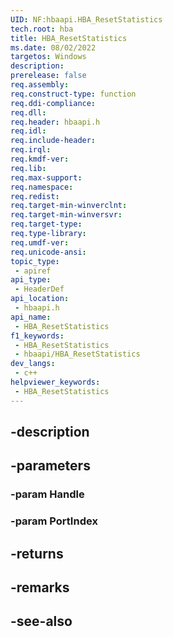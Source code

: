 ```yaml
---
UID: NF:hbaapi.HBA_ResetStatistics
tech.root: hba
title: HBA_ResetStatistics
ms.date: 08/02/2022
targetos: Windows
description: 
prerelease: false
req.assembly: 
req.construct-type: function
req.ddi-compliance: 
req.dll: 
req.header: hbaapi.h
req.idl: 
req.include-header: 
req.irql: 
req.kmdf-ver: 
req.lib: 
req.max-support: 
req.namespace: 
req.redist: 
req.target-min-winverclnt: 
req.target-min-winversvr: 
req.target-type: 
req.type-library: 
req.umdf-ver: 
req.unicode-ansi: 
topic_type:
 - apiref
api_type:
 - HeaderDef
api_location:
 - hbaapi.h
api_name:
 - HBA_ResetStatistics
f1_keywords:
 - HBA_ResetStatistics
 - hbaapi/HBA_ResetStatistics
dev_langs:
 - c++
helpviewer_keywords:
 - HBA_ResetStatistics
---
```


## -description

## -parameters

### -param Handle

### -param PortIndex

## -returns

## -remarks

## -see-also

